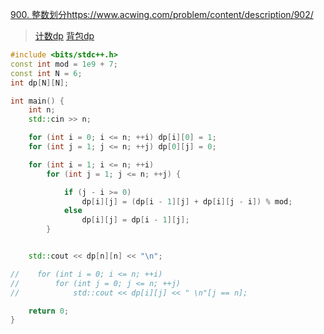 [900. 整数划分](https://www.acwing.com/problem/content/description/902/)https://www.acwing.com/problem/content/description/902/

> [计数dp](https://github.com/GongNanyue/ProblemSolve/blob/main/%E5%8A%A8%E6%80%81%E8%A7%84%E5%88%92/%E8%AE%A1%E6%95%B0dp.md)
> [背包dp](https://github.com/GongNanyue/ProblemSolve/blob/main/%E5%8A%A8%E6%80%81%E8%A7%84%E5%88%92/%E8%83%8C%E5%8C%85dp.md)

```cpp
#include <bits/stdc++.h>
const int mod = 1e9 + 7;
const int N = 6;
int dp[N][N];

int main() {
    int n;
    std::cin >> n;

    for (int i = 0; i <= n; ++i) dp[i][0] = 1;
    for (int j = 1; j <= n; ++j) dp[0][j] = 0;

    for (int i = 1; i <= n; ++i)
        for (int j = 1; j <= n; ++j) {

            if (j - i >= 0)
                dp[i][j] = (dp[i - 1][j] + dp[i][j - i]) % mod;
            else
                dp[i][j] = dp[i - 1][j];
        }


    std::cout << dp[n][n] << "\n";

//    for (int i = 0; i <= n; ++i)
//        for (int j = 0; j <= n; ++j)
//            std::cout << dp[i][j] << " \n"[j == n];

    return 0;
}
```
